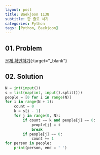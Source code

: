 ```yaml
---
layout: post
title: Baekjoon 1138
subtitle: 한 줄로 서기
categories: Python
tags: [Python, Baekjoon]
---
```


## 01. Problem

[문제 확인하기](https://www.acmicpc.net/problem/1138){:target="_blank"}

## 02. Solution

```Python
N = int(input())
s = list(map(int, input().split()))
people = [0 for i in range(N)]
for i in range(N + 1):
    count = 0
    k = s[i - 1]
    for j in range(0, N):
        if count == k and people[j] == 0:
            people[j] = i
            break
        if people[j] == 0:
            count += 1
for person in people:
    print(person, end = ' ')
```

